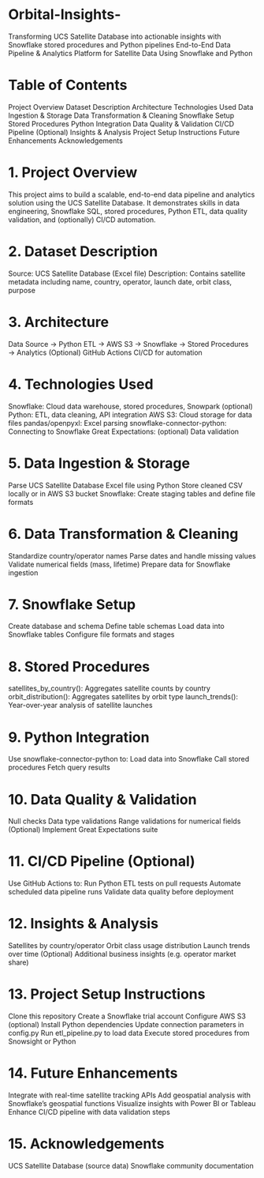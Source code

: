 # Orbital-Insights-
Transforming UCS Satellite Database into actionable insights with Snowflake stored procedures and Python pipelines
End-to-End Data Pipeline & Analytics Platform for Satellite Data Using Snowflake and Python



# Table of Contents
Project Overview
Dataset Description
Architecture
Technologies Used
Data Ingestion & Storage
Data Transformation & Cleaning
Snowflake Setup
Stored Procedures
Python Integration
Data Quality & Validation
CI/CD Pipeline (Optional)
Insights & Analysis
Project Setup Instructions
Future Enhancements
Acknowledgements


# 1. Project Overview
This project aims to build a scalable, end-to-end data pipeline and analytics solution using the UCS Satellite Database. It demonstrates skills in data engineering, Snowflake SQL, stored procedures, Python ETL, data quality validation, and (optionally) CI/CD automation.

# 2. Dataset Description
Source: UCS Satellite Database (Excel file)
Description: Contains satellite metadata including name, country, operator, launch date, orbit class, purpose

# 3. Architecture
Data Source → Python ETL → AWS S3 → Snowflake → Stored Procedures → Analytics
(Optional) GitHub Actions CI/CD for automation

# 4. Technologies Used
Snowflake: Cloud data warehouse, stored procedures, Snowpark (optional)
Python: ETL, data cleaning, API integration
AWS S3: Cloud storage for data files
pandas/openpyxl: Excel parsing
snowflake-connector-python: Connecting to Snowflake
Great Expectations: (optional) Data validation

# 5. Data Ingestion & Storage
Parse UCS Satellite Database Excel file using Python
Store cleaned CSV locally or in AWS S3 bucket
Snowflake: Create staging tables and define file formats

# 6. Data Transformation & Cleaning
Standardize country/operator names
Parse dates and handle missing values
Validate numerical fields (mass, lifetime)
Prepare data for Snowflake ingestion

# 7. Snowflake Setup
Create database and schema
Define table schemas
Load data into Snowflake tables
Configure file formats and stages

# 8. Stored Procedures
satellites_by_country(): Aggregates satellite counts by country
orbit_distribution(): Aggregates satellites by orbit type
launch_trends(): Year-over-year analysis of satellite launches

# 9. Python Integration
Use snowflake-connector-python to:
Load data into Snowflake
Call stored procedures
Fetch query results

# 10. Data Quality & Validation
Null checks
Data type validations
Range validations for numerical fields
(Optional) Implement Great Expectations suite

# 11. CI/CD Pipeline (Optional)
Use GitHub Actions to:
Run Python ETL tests on pull requests
Automate scheduled data pipeline runs
Validate data quality before deployment

# 12. Insights & Analysis
Satellites by country/operator
Orbit class usage distribution
Launch trends over time
(Optional) Additional business insights (e.g. operator market share)

# 13. Project Setup Instructions
Clone this repository
Create a Snowflake trial account
Configure AWS S3 (optional)
Install Python dependencies
Update connection parameters in config.py
Run etl_pipeline.py to load data
Execute stored procedures from Snowsight or Python

# 14. Future Enhancements
Integrate with real-time satellite tracking APIs
Add geospatial analysis with Snowflake’s geospatial functions
Visualize insights with Power BI or Tableau
Enhance CI/CD pipeline with data validation steps

# 15. Acknowledgements
UCS Satellite Database (source data)
Snowflake community documentation
